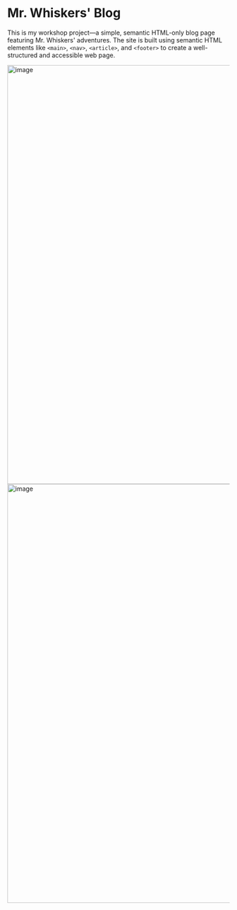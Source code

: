 # Mr. Whiskers' Blog

This is my workshop project—a simple, semantic HTML-only blog page featuring Mr. Whiskers' adventures. The site is built using semantic HTML elements like `<main>`, `<nav>`, `<article>`, and `<footer>` to create a well-structured and accessible web page.

<img width="1919" height="948" alt="image" src="https://github.com/user-attachments/assets/99ac147f-c5fd-4733-8733-2253707598c5" />

<img width="1919" height="948" alt="image" src="https://github.com/user-attachments/assets/bd79d77c-ad2b-463f-8238-68eb2f4f7cb2" />
